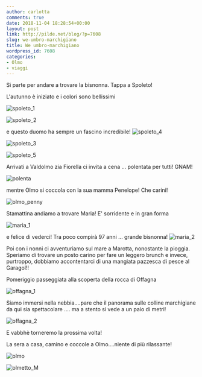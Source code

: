 ```yaml
---
author: carlotta
comments: true
date: 2018-11-04 18:28:54+00:00
layout: post
link: http://pilde.net/blog/?p=7608
slug: we-umbro-marchigiano
title: We umbro-marchigiano
wordpress_id: 7608
categories:
- Olmo
- viaggi
---
```


Si parte per andare a trovare la bisnonna. Tappa a Spoleto!

L'autunno è iniziato e i colori sono bellissimi

![spoleto_1]({{baseurl}}/uploads/2018/12/spoleto_1.png)


 ![spoleto_2]({{baseurl}}/uploads/2018/12/spoleto_2.png)


e questo duomo ha sempre un fascino incredibile! ![spoleto_4]({{baseurl}}/uploads/2018/12/spoleto_4.png)


 ![spoleto_3]({{baseurl}}/uploads/2018/12/spoleto_3.png)


 ![spoleto_5]({{baseurl}}/uploads/2018/12/spoleto_5.png)


Arrivati a Valdolmo zia Fiorella ci invita a cena ... polentata per tutti! GNAM!

![polenta]({{baseurl}}/uploads/2018/12/polenta.jpg)


mentre Olmo si coccola con la sua mamma Penelope! Che carini!

![olmo_penny]({{baseurl}}/uploads/2018/12/olmo_penny.jpg)


Stamattina andiamo a trovare Maria! E' sorridente e in gran forma

![maria_1]({{baseurl}}/uploads/2018/12/maria_1.jpg)


e felice di vederci! Tra poco compirà 97 anni ... grande bisnonna! ![maria_2]({{baseurl}}/uploads/2018/12/maria_2.jpg)


Poi con i nonni ci avventuriamo sul mare a Marotta, nonostante la pioggia. Speriamo di trovare un posto carino per fare un leggero brunch e invece, purtroppo, dobbiamo accontentarci di una mangiata pazzesca di pesce al Garagol!!

Pomeriggio passeggiata alla scoperta della rocca di Offagna

![offagna_1]({{baseurl}}/uploads/2018/12/offagna_1.jpg)


Siamo immersi nella nebbia....pare che il panorama sulle colline marchigiane da qui sia spettacolare .... ma a stento si vede a un paio di metri!

![offagna_2]({{baseurl}}/uploads/2018/12/offagna_2.jpg)


E vabbhè torneremo la prossima volta!

La sera a casa, camino e coccole a Olmo....niente di più rilassante!

![olmo]({{baseurl}}/uploads/2018/12/olmo.jpg)


 ![olmetto_M]({{baseurl}}/uploads/2018/12/olmetto_M.jpg)



